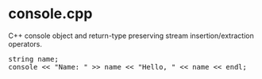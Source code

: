 console.cpp
===========

C++ console object and return-type preserving stream insertion/extraction operators.

<pre>
string name;
console &lt;&lt; "Name: " &gt;&gt; name &lt;&lt; "Hello, " &lt;&lt; name &lt;&lt; endl;
</pre>